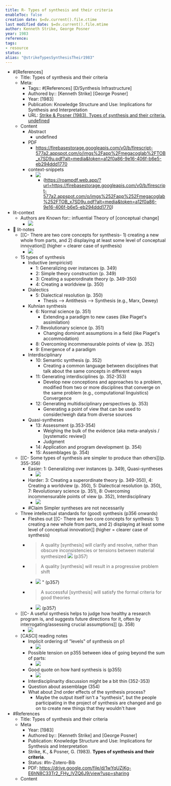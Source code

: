 ```yaml
---
title: R- Types of synthesis and their criteria
enableToc: false
creation date: $=dv.current().file.ctime
last modified date: $=dv.current().file.mtime
author: Kenneth Strike, George Posner
year: 1983
reference: 
tags:
- resource
status: 
alias: "@strikeTypesSynthesisTheir1983"
---
```



- #[References]
    - Title: Types of synthesis and their criteria
    - Meta:
        - Tags:: #[References] [D/Synthesis Infrastructure]
        - Authored by:: [Kenneth Strike] [George Posner] 
        - Year: [1983]
        - Publication: Knowledge Structure and Use: Implications for Synthesis and Interpretation
        - URL: [Strike & Posner (1983). Types of synthesis and their criteria. undefined](undefined)
    - Content
        - Abstract
            - undefined
        - PDF
            - https://firebasestorage.googleapis.com/v0/b/firescript-577a2.appspot.com/o/imgs%2Fapp%2Fmegacoglab%2FTOB_x7SD9u.pdf?alt=media&token=a12f0a86-9e16-406f-b6e5-eb294ddd1770
        - context-snippets
            -  ![](https://firebasestorage.googleapis.com/v0/b/roampdf.appspot.com/o/public%2Fimages%2F1612374725490.png?alt=media&token=ca0d7c4c-f9ca-4d3c-a73b-139a74a3e05a)
                - (https://roampdf.web.app/?url=https://firebasestorage.googleapis.com/v0/b/firescript-577a2.appspot.com/o/imgs%252Fapp%252Fmegacoglab%252FTOB_x7SD9u.pdf?alt=media&token=a12f0a86-9e16-406f-b6e5-eb294ddd1770)
- lit-context
    - Authors are Known for:: influential Theory of [conceptual change]
        - ![](https://firebasestorage.googleapis.com/v0/b/firescript-577a2.appspot.com/o/imgs%2Fapp%2Fmegacoglab%2FnWtNBcd4SY?alt=media&token=ba704bc5-ba7c-42f0-9fea-1cb55d60cc30)
- 📝 lit-notes
    - [[C- There are two core concepts for synthesis- 1) creating a new whole from parts, and 2) displaying at least some level of conceptual innovation]] (higher = clearer case of synthesis)
        -  ![](https://firebasestorage.googleapis.com/v0/b/roampdf.appspot.com/o/public%2Fimages%2F1612374725490.png?alt=media&token=ca0d7c4c-f9ca-4d3c-a73b-139a74a3e05a)
    - 15 types of synthesis
        - Inductive (empiricist)
            - 1: Generalizing over instances (p. 349)
            - 2: Simple theory construction (p. 349)
            - 3: Creating a superordinate theory (p. 349-350)
            - 4: Creating a worldview (p. 350)
        - Dialectics
            - 5: Dialectical resolution (p. 350)
                - Thesis --> Antithesis --> Synthesis (e.g., Marx, Dewey)
        - Kuhnian synthesis
            - 6: Normal science (p. 351)
                - Extending a paradigm to new cases (like Piaget's assimilation)
            - 7: Revolutionary science (p. 351)
                - Changing dominant assumptions in a field (like Piaget's accommodation)
            - 8: Overcoming incommensurable points of view (p. 352)
            - 9: Emergence of a paradigm
        - Interdisciplinary
            - 10: Semantic synthesis (p. 352)
                - Creating a common language between disciplines that talk about the same concepts in different ways
            - 11: Generating interdisciplines (p. 352-353)
                - Develop new conceptions and approaches to a problem, modified from two or more disciplines that converge on the same problem (e.g., computational linguistics) Convergence
            - 12: Generating multidisciplinary perspectives (p. 353)
                - Generating a point of view that can be used to consider/weigh data from diverse sources
        - Quasi-syntheses
            - 13: Assessment (p.353-354)
                - Weighing the bulk of the evidence (aka meta-analysis / [systematic review])
                - Judgment
            - 14: Application and program development (p. 354)
            - 15: Assemblages (p. 354)
    - [[C- Some types of synthesis are simpler to produce than others]](p. 355-356)
        - Easier: 1: Generalizing over instances (p. 349), Quasi-syntheses
            - ![](https://firebasestorage.googleapis.com/v0/b/firescript-577a2.appspot.com/o/imgs%2Fapp%2Fmegacoglab%2FON6DPVtEP7?alt=media&token=40c651d5-99c6-4d83-9b19-3b144e8f7bcf)
        - Harder: 3: Creating a superordinate theory (p. 349-350), 4: Creating a worldview (p. 350), 5: Dialectical resolution (p. 350), 7: Revolutionary science (p. 351), 8: Overcoming incommensurable points of view (p. 352), Interdisciplinary
            - ![](https://firebasestorage.googleapis.com/v0/b/firescript-577a2.appspot.com/o/imgs%2Fapp%2Fmegacoglab%2FagqYSANtmB?alt=media&token=b7c66a7a-ee69-4927-bec0-894a77d1f350)
        - #Claim Simpler syntheses are not necessarily 
    - Three intellectual standards for (good) synthesis (p356 onwards)
        - Fleshes out [[C- There are two core concepts for synthesis: 1) creating a new whole from parts, and 2) displaying at least some level of conceptual innovation]] (higher = clearer case of synthesis)
        - > A quality [synthesis] will clarify and resolve, rather than obscure inconsistencies or tensions between material synthesized
            ![](https://firebasestorage.googleapis.com/v0/b/firescript-577a2.appspot.com/o/imgs%2Fapp%2Fmegacoglab%2FwVfN0OkrPc?alt=media&token=4c987e60-8f2a-422b-89f7-74d652f4aefd) (p357)
        - > A quality [synthesis] will result in a progressive problem shift
            - ![](https://firebasestorage.googleapis.com/v0/b/firescript-577a2.appspot.com/o/imgs%2Fapp%2Fmegacoglab%2FmkZPSRtGTx?alt=media&token=8c9c4e90-6a91-4922-b18e-059a08d6a0d6) " (p357)
        - > A successful [synthesis] will satisfy the formal criteria for good theories
            - ![](https://firebasestorage.googleapis.com/v0/b/firescript-577a2.appspot.com/o/imgs%2Fapp%2Fmegacoglab%2FU-AqM6BweT?alt=media&token=617cad8f-8247-46e7-8037-24547e6a585c) (p357)
    - [[C- A useful synthesis helps to judge how healthy a research program is, and suggests future directions for it, often by interrogating/assessing crucial assumptions]] (p. 358)
        - ![](https://firebasestorage.googleapis.com/v0/b/firescript-577a2.appspot.com/o/imgs%2Fapp%2Fmegacoglab%2FyMROHnwTRn?alt=media&token=b9c4f60c-cc7c-40f0-8e4f-e3c7c2f5b528)
    - [CASCI] reading notes
        - Implicit ordering of "levels" of synthesis on p1
            - ![](https://firebasestorage.googleapis.com/v0/b/firescript-577a2.appspot.com/o/imgs%2Fapp%2Fmegacoglab%2FwoCuGbE3Uk?alt=media&token=fed22608-c668-4746-b74e-e56446bc5d78)
        - Possible tension on p355 between idea of going beyond the sum of parts:
            - ![](https://firebasestorage.googleapis.com/v0/b/firescript-577a2.appspot.com/o/imgs%2Fapp%2Fmegacoglab%2FO-o1z8_sVS?alt=media&token=39a00cda-e8a9-45c1-93ba-ee683a1887b4)
        - Good quote on how hard synthesis is (p355)
            - ![](https://firebasestorage.googleapis.com/v0/b/firescript-577a2.appspot.com/o/imgs%2Fapp%2Fmegacoglab%2FRk0egY9lYe?alt=media&token=633509f9-9d46-4b3e-b5fa-6192105e57d0)
        - Interdisciplinarity discussion might be a bit thin (352-353)
        - Question about assemblage (354)
        - What about 2nd order effects of the synthesis process?
            - Maybe the output itself isn't a "synthesis", but the people participating in the project of synthesis are changed and go on to create new things that they wouldn't have
- #References
    - Title: Types of synthesis and their criteria
    - Meta
        - Year: [1983]
        - Authored by:: [Kenneth Strike] and [George Posner]
        - Publication: Knowledge Structure and Use: Implications for Synthesis and Interpretation
        - Strike, K., & Posner, G. (1983). __Types of synthesis and their criteria__.
        - Status: #In-Zotero-Bib
        - PDF: https://drive.google.com/file/d/1wYqUZjKg-E6hN8C33Tr2_FHy_lVZQ6J9/view?usp=sharing
    - Content


